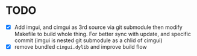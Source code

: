 # TODO

* [x] Add imgui, and cimgui as 3rd source via git submodule then modify Makefile to build whole thing. For better sync with update, and specific commit (imgui is nested git submodule as a chlid of cimgui)
* [x] remove bundled `cimgui.dylib` and improve build flow
